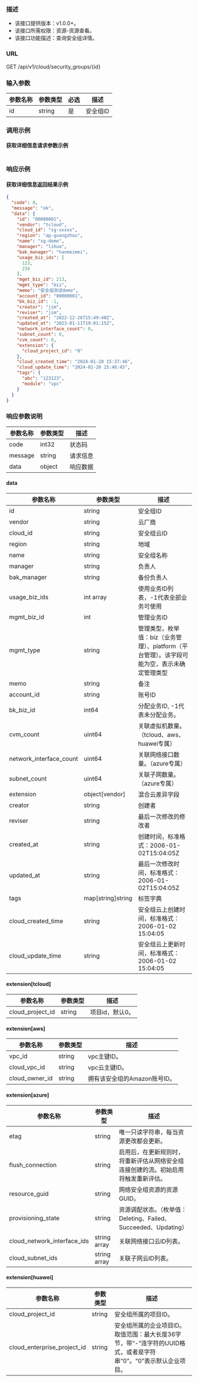 ### 描述

- 该接口提供版本：v1.0.0+。
- 该接口所需权限：资源-资源查看。
- 该接口功能描述：查询安全组详情。

### URL

GET /api/v1/cloud/security_groups/{id}

### 输入参数

| 参数名称 | 参数类型   | 必选 | 描述    |
|------|--------|----|-------|
| id   | string | 是  | 安全组ID |

### 调用示例

#### 获取详细信息请求参数示例

```json
```

### 响应示例

#### 获取详细信息返回结果示例

```json
{
  "code": 0,
  "message": "ok",
  "data": {
    "id": "00000001",
    "vendor": "tcloud",
    "cloud_id": "sg-xxxxx",
    "region": "ap-guangzhou",
    "name": "sg-demo",
    "manager": "lihua",
    "bak_manager": "hanmeimei",
    "usage_biz_ids": [
      123,
      234
    ],
    "mgmt_biz_id": 213,
    "mgmt_type": "biz",
    "memo": "安全组测试demo",
    "account_id": "00000001",
    "bk_biz_id": -1,
    "creator": "jim",
    "reviser": "jim",
    "created_at": "2022-12-26T15:49:40Z",
    "updated_at": "2023-01-11T19:01:15Z",
    "network_interface_count": 0,
    "subnet_count": 0,
    "cvm_count": 0,
    "extension": {
      "cloud_project_id": "0"
    },
    "cloud_created_time": "2024-01-20 15:37:46",
    "cloud_update_time": "2024-01-20 15:46:45",
    "tags": {
      "abc": "123123",
      "module": "vpc"
    }
  }
}
```

### 响应参数说明

| 参数名称    | 参数类型   | 描述   |
|---------|--------|------|
| code    | int32  | 状态码  |
| message | string | 请求信息 |
| data    | object | 响应数据 |

#### data

| 参数名称                    | 参数类型              | 描述                                                  |
|-------------------------|-------------------|-----------------------------------------------------|
| id                      | string            | 安全组ID                                               |
| vendor                  | string            | 云厂商                                                 |
| cloud_id                | string            | 安全组云ID                                              |
| region                  | string            | 地域                                                  |
| name                    | string            | 安全组名称                                               |
| manager                 | string            | 负责人                                                 |
| bak_manager             | string            | 备份负责人                                               |
| usage_biz_ids           | int array         | 使用业务ID列表，-1代表全部业务可使用                                |
| mgmt_biz_id             | int               | 管理业务ID                                              |
| mgmt_type               | string            | 管理类型，枚举值：biz（业务管理）、platform（平台管理）。该字段可能为空，表示未确定管理类型 |
| memo                    | string            | 备注                                                  |
| account_id              | string            | 账号ID                                                |
| bk_biz_id               | int64             | 分配业务ID, -1代表未分配业务。                                  |
| cvm_count               | uint64            | 关联虚拟机数量。（tcloud、aws、huawei专属）                       |
| network_interface_count | uint64            | 关联网络接口数量。（azure专属）                                  |
| subnet_count            | uint64            | 关联子网数量。（azure专属）                                    |
| extension               | object[vendor]    | 混合云差异字段                                             |
| creator                 | string            | 创建者                                                 |
| reviser                 | string            | 最后一次修改的修改者                                          |
| created_at              | string            | 创建时间，标准格式：2006-01-02T15:04:05Z                      |
| updated_at              | string            | 最后一次修改时间，标准格式：2006-01-02T15:04:05Z                  |
| tags                    | map[string]string | 标签字典                                                |
| cloud_created_time      | string            | 安全组云上创建时间，标准格式：2006-01-02 15:04:05                  |
| cloud_update_time       | string            | 安全组云上更新时间，标准格式：2006-01-02 15:04:05                  |

#### extension[tcloud]

| 参数名称             | 参数类型   | 描述        |
|------------------|--------|-----------|
| cloud_project_id | string | 项目id，默认0。 |

#### extension[aws]

| 参数名称           | 参数类型   | 描述                 |
|----------------|--------|--------------------|
| vpc_id         | string | vpc主键ID。           |
| cloud_vpc_id   | string | vpc云主键ID。          |
| cloud_owner_id | string | 拥有该安全组的Amazon账号ID。 |

#### extension[azure]

| 参数名称                        | 参数类型         | 描述                                              |
|-----------------------------|--------------|-------------------------------------------------|
| etag                        | string       | 唯一只读字符串，每当资源更改都会更新。                             |
| flush_connection            | string       | 启用后，在更新规则时，将重新评估从网络安全组连接创建的流。初始启用将触发重新评估。       |
| resource_guid               | string       | 网络安全组资源的资源GUID。                                 |
| provisioning_state          | string       | 资源调配状态。（枚举值：Deleting、Failed、Succeeded、Updating） |
| cloud_network_interface_ids | string array | 关联网络接口云ID列表。                                    |
| cloud_subnet_ids            | string array | 关联子网云ID列表。                                      |

#### extension[huawei]

| 参数名称                        | 参数类型   | 描述                                                               |
|-----------------------------|--------|------------------------------------------------------------------|
| cloud_project_id            | string | 安全组所属的项目ID。                                                      |
| cloud_enterprise_project_id | string | 安全组所属的企业项目ID。取值范围：最大长度36字节，带“-”连字符的UUID格式，或者是字符串“0”。“0”表示默认企业项目。 |

